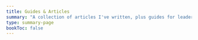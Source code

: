```yaml
---
title: Guides & Articles
summary: "A collection of articles I've written, plus guides for leaders, workshop facilitators, and other curious people."
type: summary-page
bookToc: false
---
```



